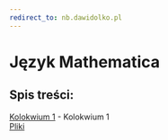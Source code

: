 ```yaml
---
redirect_to: nb.dawidolko.pl
---
```



# Język Mathematica

## Spis treści:
[Kolokwium 1](exam1/README.md) - Kolokwium 1\
[Pliki](https://github.com/dawidolko/Programming-Cpp/tree/main/KOLOKWIUM)


